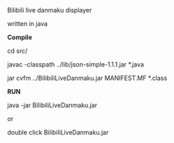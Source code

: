 Bilibili live danmaku displayer

written in java

**Compile**

cd src/

javac -classpath ../lib/json-simple-1.1.1.jar *.java

jar cvfm ../BilibiliLiveDanmaku.jar MANIFEST.MF  *.class

**RUN**

java -jar BilibiliLiveDanmaku.jar

or

double click BilibiliLiveDanmaku.jar
